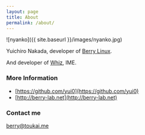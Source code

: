 ```yaml
---
layout: page
title: About
permalink: /about/
---
```


![nyanko]({{ site.baseurl }}/images/nyanko.jpg)

Yuichiro Nakada, developer of [Berry Linux](http://berry-lab.net).

And developer of [Whiz](http://berry-lab.net/whiz/whiz.html), IME.

### More Information

- [https://github.com/yui0](https://github.com/yui0)
- [http://berry-lab.net](http://berry-lab.net)

### Contact me

[berry@toukai.me](<mailto:berry@toukai.me>)
